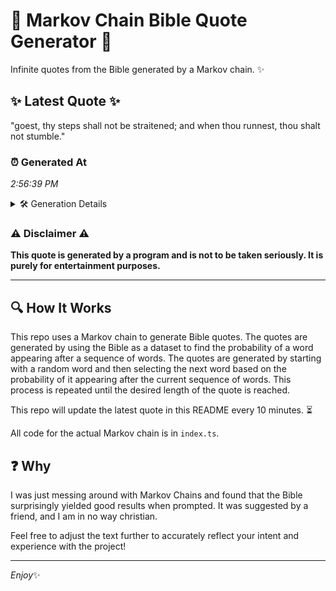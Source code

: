 # 📖 Markov Chain Bible Quote Generator 📖

Infinite quotes from the Bible generated by a Markov chain. ✨

## ✨ Latest Quote ✨
"goest, thy steps shall not be straitened; and when thou runnest, thou shalt not stumble."

### ⏰ Generated At
*2:56:39 PM*

<details>
    <summary>🛠️ Generation Details</summary>
    <p>
        <strong>🌱 Seed:</strong> goest,<br>
        <strong>🔄 Iterations:</strong> 14<br>
        <strong>📜 Context History:</strong><br>[ goest, ]: thy<br>[ goest,, thy ]: steps<br>[ goest,, thy, steps ]: shall<br>[ goest,, thy, steps, shall ]: not<br>[ goest,, thy, steps, shall, not ]: be<br>[ goest,, thy, steps, shall, not, be ]: straitened;<br>[ thy, steps, shall, not, be, straitened; ]: and<br>[ steps, shall, not, be, straitened;, and ]: when<br>[ shall, not, be, straitened;, and, when ]: thou<br>[ not, be, straitened;, and, when, thou ]: runnest,<br>[ be, straitened;, and, when, thou, runnest, ]: thou<br>[ straitened;, and, when, thou, runnest,, thou ]: shalt<br>[ and, when, thou, runnest,, thou, shalt ]: not<br>[ when, thou, runnest,, thou, shalt, not ]: stumble.<br>
    </p>
</details>

### ⚠️ Disclaimer ⚠️
**This quote is generated by a program and is not to be taken seriously. It is purely for entertainment purposes.**

---

## 🔍 How It Works

This repo uses a Markov chain to generate Bible quotes. The quotes are generated by using the Bible as a dataset to find the probability of a word appearing after a sequence of words. The quotes are generated by starting with a random word and then selecting the next word based on the probability of it appearing after the current sequence of words. This process is repeated until the desired length of the quote is reached.

This repo will update the latest quote in this README every 10 minutes. ⏳

All code for the actual Markov chain is in `index.ts`.

## ❓ Why

I was just messing around with Markov Chains and found that the Bible surprisingly yielded good results when prompted. 
It was suggested by a friend, and I am in no way christian.

Feel free to adjust the text further to accurately reflect your intent and experience with the project!

---

*Enjoy*✨
